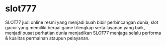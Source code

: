 # slot777
SLOT77 judi online resmi yang menjadi buah bibir perbincangan dunia, slot gacor yang memiliki beraai game trlengkap serta layanan yang baik, menjadi pusat perhatian dunia menjadikan SLOT77 menjaga selalu performa &amp; kualitas permainan ataupun pelayanan.
